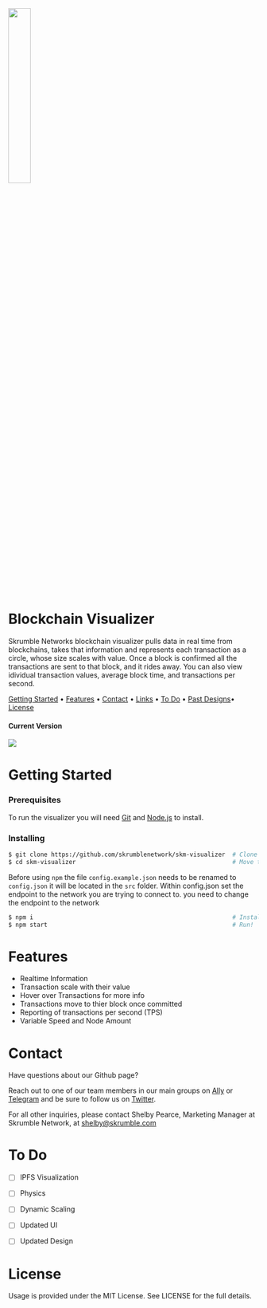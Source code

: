 <img src="https://raw.githubusercontent.com/skrumblenetwork/cerebro/img/SKM_Logo_black.svg" width=30% height=30%>

# Blockchain Visualizer
Skrumble Networks blockchain visualizer pulls data in real time from blockchains, takes that information and represents each transaction as a circle, whose size scales with value. Once a block is confirmed all the transactions are sent to that block, and it rides away. You can also view idividual transaction values, average block time, and transactions per second.
<br>


<p>
  <a href="#getting-started">Getting Started</a> •
  <a href="#features">Features</a> •
  <a href="#contact">Contact</a> •
  <a href="#links">Links</a> •
  <a href="#to do">To Do</a> •
  <a href="#past designs">Past Designs</a>•
  <a href="#license">License</a>
</p>

#### Current Version
<img src="https://raw.githubusercontent.com/skrumblenetwork/cerebro/img/ship2.gif">

# Getting Started

### Prerequisites
To run the visualizer you will need [Git](https://git-scm.com/) and [Node.js](https://nodejs.org/en/download/) to install.

### Installing
```bash
$ git clone https://github.com/skrumblenetwork/skm-visualizer  # Clone Git repo
$ cd skm-visualizer                                            # Move to the directory
```

Before using `npm` the file `config.example.json` needs to be renamed to `config.json` it will be located in the `src` folder.
Within config.json set the endpoint to the network you are trying to connect to.
you need to change the endpoint to the network


```bash
$ npm i                                                        # Install Dependencies
$ npm start                                                    # Run!
```

# Features

* Realtime Information
* Transaction scale with their value
* Hover over Transactions for more info
* Transactions move to thier block once committed
* Reporting of transactions per second (TPS)
* Variable Speed and Node Amount

# Contact
Have questions about our Github page?

Reach out to one of our team members in our main groups on [Ally](https://getally.io/c/) or [Telegram](https://t.me/skrumble) and be sure to follow us on [Twitter](https://twitter.com/SkrumbleNetwork).

For all other inquiries, please contact Shelby Pearce, Marketing Manager at Skrumble Network, at shelby@skrumble.com


# To Do
- [ ] IPFS Visualization
- [ ] Physics
- [ ] Dynamic Scaling
- [ ] Updated UI
- [ ] Updated Design



# License
Usage is provided under the MIT License. See LICENSE for the full details.
